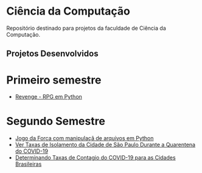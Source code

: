 # Ciência da Computação
Repositório destinado para projetos da faculdade de Ciência da Computação.


## Projetos Desenvolvidos

#  Primeiro semestre
- <a href="https://github.com/DaianedaSilva/Ciencia-da-Computacao/tree/main/1%C2%BA%20Semestre/Projeto%20-%20Revenge%20RPG%20Python" > Revenge - RPG em Python </a>



# Segundo Semestre
- <a href="https://github.com/DaianedaSilva/Ciencia-da-Computacao/tree/main/2%C2%BA%20Semestre/Manipula%C3%A7%C3%A3o%20de%20Arquivos%20-%20Python/PROJETO%20-%20Jogo%20da%20Forca" > Jogo da Forca com manipulaçã de arquivos em Python </a>
- <a href="https://github.com/DaianedaSilva/Ciencia-da-Computacao/tree/main/2%C2%BA%20Semestre/Manipula%C3%A7%C3%A3o%20de%20Arquivos%20-%20Python/PROJETO%20-%20Ver%20taxas%20de%20Isolamento" > Ver Taxas de Isolamento da Cidade de São Paulo Durante a Quarentena do COVID-19 </a>
- <a href="https://github.com/DaianedaSilva/Ciencia-da-Computacao/tree/main/2%C2%BA%20Semestre/Manipula%C3%A7%C3%A3o%20de%20Arquivos%20-%20Python/PROJETO%20-%20Determinar%20taxas%20de%20isolamento%20para%20cidades" > Determinando Taxas de Contagio do COVID-19 para as Cidades Brasileiras </a>

